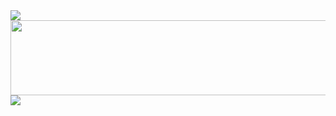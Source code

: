 <img src="https://capsule-render.vercel.app/api?type=waving&color=28E7FF8&height=150&section=header" />
<a href="https://www.gitanimals.org/en_US?utm_medium=image&utm_source=DuckBaee&utm_content=line">
  <img
    src="https://render.gitanimals.org/lines/DuckBaee"
    width="1000"
    height="120"
  />
</a>
<img src="https://capsule-render.vercel.app/api?type=waving&color=28E7FF8&height=150&section=footer" />
